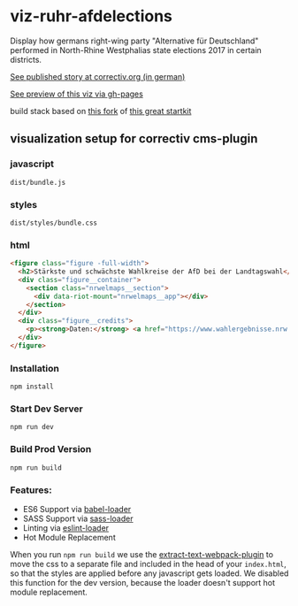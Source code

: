 # viz-ruhr-afdelections

Display how germans right-wing party "Alternative für Deutschland" performed in North-Rhine Westphalias state elections 2017 in certain districts.

[See published story at correctiv.org (in german)](https://correctiv.org/blog/ruhr/artikel/2017/05/17/ltw-afd-analyse-ruhrgebiet-spd-versagen/)

[See preview of this viz via gh-pages](https://correctiv.github.io/viz-ruhr-afdelections/dist/index.html)

build stack based on [this fork](https://github.com/simonwoerpel/yet-another-webpack-es6-riot-starterkit) of [this great startkit](https://github.com/wbkd/yet-another-webpack-es6-starterkit)

## visualization setup for correctiv cms-plugin

### javascript

```
dist/bundle.js
```

### styles

```
dist/styles/bundle.css
```

### html

```html
<figure class="figure -full-width">
  <h2>Stärkste und schwächste Wahlkreise der AfD bei der Landtagswahl</h2>
  <div class="figure__container">
    <section class="nrwelmaps__section">
      <div data-riot-mount="nrwelmaps__app"></div>
    </section>
  </div>
  <div class="figure__credits">
    <p><strong>Daten:</strong> <a href="https://www.wahlergebnisse.nrw.de/landtagswahlen/2017/index.shtml">Der Landeswahlleiter / Innenministerium Nordrhein-Westfalen.</a></p>
  </div>
</figure>
```


### Installation

```
npm install
```

### Start Dev Server

```
npm run dev
```

### Build Prod Version

```
npm run build
```

### Features:

* ES6 Support via [babel-loader](https://github.com/babel/babel-loader)
* SASS Support via [sass-loader](https://github.com/jtangelder/sass-loader)
* Linting via [eslint-loader](https://github.com/MoOx/eslint-loader)
* Hot Module Replacement

When you run `npm run build` we use the [extract-text-webpack-plugin](https://github.com/webpack/extract-text-webpack-plugin) to move the css to a separate file and included in the head of your `index.html`, so that the styles are applied before any javascript gets loaded. We disabled this function for the dev version, because the loader doesn't support hot module replacement.
